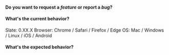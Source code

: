 #### Do you want to request a _feature_ or report a _bug_?

<!--
If you have a question, ask it in our Slack channel instead:

https://slate-slack.herokuapp.com/
-->

#### What's the current behavior?

<!--
For bugs, you **must** include the following:

- A GIF showing the issue in action.
- A sandbox that minimally reproduces the issue.
- Information about your OS, browser, Slate version, etc.

If you don't include these, there's a very good chance your issue will be closed, because it's much too hard to figure out exactly what is going wrong, and it makes maintenance much harder.

We need to keep the issues actionable, or else maintaining Slate becomes overwhelming. Thank you for understanding!

https://codesandbox.io/s/slate-reproductions-k0tpx
http://recordit.co/
-->

Slate: 0.XX.X
Browser: Chrome / Safari / Firefox / Edge
OS: Mac / Windows / Linux / iOS / Android

#### What's the expected behavior?

<!--
The fastest, and most appreciated way to have your issue fixed is to create a pull request with working, tested code and we will help get it merged. Don't be scared to open a pull request that isn't completed and ask for input. We're happy to give direction! Also, researching how other editors handle this issue is super helpful.

Slate is solving a pretty complex problem, and we can't do it without active contributors, so thank you so much for your help!

https://docs.google.com/
https://paper.dropbox.com/
https://draftjs.org/
http://prosemirror.net/
https://quilljs.com/
-->
